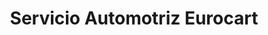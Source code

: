 ---
title: "Servicio Automotriz Eurocart"
url: /toluca-de-lerdo/servicio-automotriz-eurocart/
shop: reparación de automóviles
---
